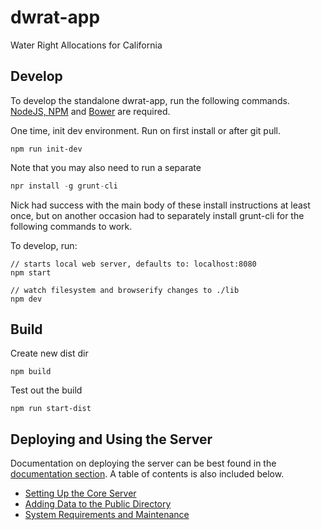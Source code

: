 # dwrat-app
Water Right Allocations for California

## Develop
To develop the standalone dwrat-app, run the following commands.  [NodeJS, NPM](http://nodejs.org) and [Bower](http://bower.io) are required.

One time, init dev environment.  Run on first install or after git pull.
```
npm run init-dev

```

Note that you may also need to run a separate
```javascript
npr install -g grunt-cli
```
Nick had success with the main body of these install instructions at least once, but on another occasion had to separately install
grunt-cli for the following commands to work.

To develop, run:
```
// starts local web server, defaults to: localhost:8080
npm start

// watch filesystem and browserify changes to ./lib
npm dev
```

## Build
Create new dist dir

```
npm build
```

Test out the build
```
npm run start-dist
```

## Deploying and Using the Server
Documentation on deploying the server can be best found in the [documentation section](./docs/index.md).
A table of contents is also included below.

* [Setting Up the Core Server](./setting_up_server.md)
* [Adding Data to the Public Directory](./adding_public_directory.md)
* [System Requirements and Maintenance](system_requirements.md)
